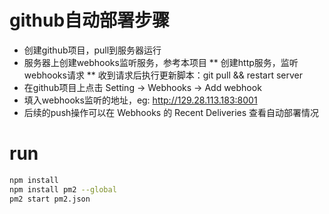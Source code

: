 
# github自动部署步骤

* 创建github项目，pull到服务器运行
* 服务器上创建webhooks监听服务，参考本项目
    ** 创建http服务，监听webhooks请求
    ** 收到请求后执行更新脚本：git pull && restart server
* 在github项目上点击 Setting -> Webhooks -> Add webhook
* 填入webhooks监听的地址，eg: http://129.28.113.183:8001
* 后续的push操作可以在 Webhooks 的 Recent Deliveries 查看自动部署情况

# run
```sh
npm install
npm install pm2 --global
pm2 start pm2.json
```